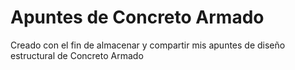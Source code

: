 # Apuntes de Concreto Armado

Creado con el fin de almacenar y compartir mis apuntes de diseño estructural de Concreto Armado